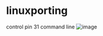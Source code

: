 # linuxporting
control pin 31 command line
![image](https://user-images.githubusercontent.com/56969447/194600388-a9de0758-1745-47c0-a526-394c284b40a5.png)
